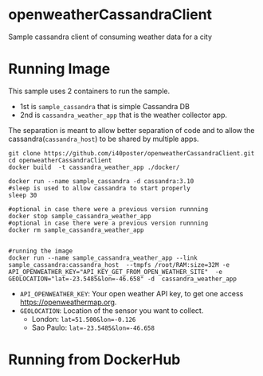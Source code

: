 # openweatherCassandraClient
Sample cassandra client of consuming weather data for a city


# Running Image

This sample uses 2 containers to run the sample.
- 1st is `sample_cassandra` that is simple Cassandra DB
- 2nd is `cassandra_weather_app` that is the weather collector app.

The separation is meant to allow better separation of code and to allow the cassandra(`cassandra_host`) to be shared by multiple apps.

```
git clone https://github.com/i40poster/openweatherCassandraClient.git
cd openweatherCassandraClient
docker build  -t cassandra_weather_app ./docker/

docker run --name sample_cassandra -d cassandra:3.10
#sleep is used to allow cassandra to start properly
sleep 30

#optional in case there were a previous version runnning
docker stop sample_cassandra_weather_app
#optional in case there were a previous version runnning
docker rm sample_cassandra_weather_app


#running the image
docker run --name sample_cassandra_weather_app --link sample_cassandra:cassandra_host  --tmpfs /root/RAM:size=32M -e API_OPENWEATHER_KEY="API_KEY_GET_FROM_OPEN_WEATHER_SITE"  -e GEOLOCATION="lat=-23.5485&lon=-46.658" -d  cassandra_weather_app
```

- `API_OPENWEATHER_KEY`: Your open weather API key, to get one access <https://openweathermap.org>.
- `GEOLOCATION`: Location of the sensor you want to collect.
  - London: `lat=51.500&lon=-0.126`
  - Sao Paulo: `lat=-23.5485&lon=-46.658`

# Running from DockerHub
